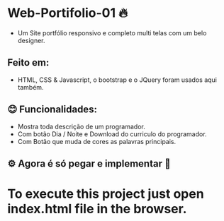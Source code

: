 # Web-Portifolio-01 :fire:
* Um Site portfólio responsivo e completo multi telas com um belo designer.

## Feito em: 
* HTML, CSS & Javascript, o bootstrap e o JQuery foram usados aqui também.

## 😊 Funcionalidades: 
* Mostra toda descrição de um programador.
* Com botão Dia / Noite e Download do curriculo do programador.
* Com Botão que muda de cores as palavras principais.

## ⚙ Agora é só pegar e implementar :bug:
# To execute this project just open index.html file in the browser.
